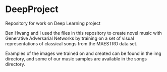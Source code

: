 # DeepProject
Repository for work on Deep Learning project

Ben Hwang and I used the files in this repository to create novel music with Generative Adversarial Networks by training on a set of visual representations of classical songs from the MAESTRO data set.

Examples of the images we trained on and created can be found in the img directory, and some of our music samples are available in the songs directory.
